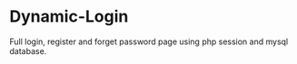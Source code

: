 # Dynamic-Login
Full login, register and forget password page using php session and mysql database.

